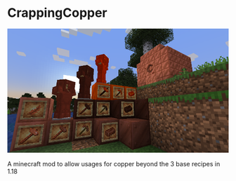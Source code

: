 # CrappingCopper

![Preview](images/Preview.png)

A minecraft mod to allow usages for copper beyond the 3 base recipes in 1.18
